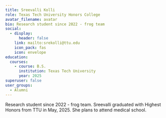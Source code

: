 ```yaml
---
title: Sreevalli Kolli
role: Texas Tech University Honors College
avatar_filename: avatar
bio: Research student since 2022 - frog team
social:
  - display:
      header: false
    link: mailto:srekolli@ttu.edu
    icon_pack: fas
    icon: envelope
education:
  courses:
    - course: B.S.
      institution: Texas Tech University
      year: 2025
superuser: false
user_groups:
  - Alumni
---
```

Research student since 2022 - frog team. Sreevalli graduated with Highest Honors from TTU in May, 2025. She plans to attend medical school. 
